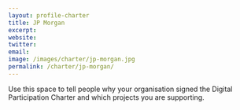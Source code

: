 ```yaml
---
layout: profile-charter
title: JP Morgan
excerpt: 
website: 
twitter: 
email: 
image: /images/charter/jp-morgan.jpg
permalink: /charter/jp-morgan/
---
```


Use this space to tell people why your organisation signed the Digital Participation Charter and which projects you are supporting.